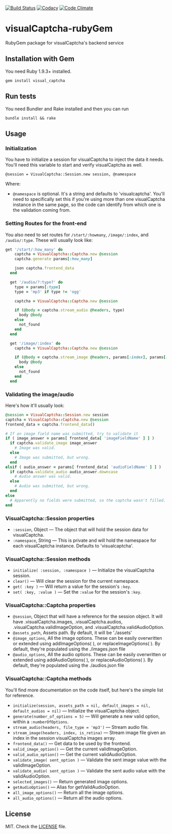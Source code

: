 [![Build Status](https://travis-ci.org/emotionLoop/visualCaptcha-rubyGem.svg?flat=true&branch=master)](https://travis-ci.org/emotionLoop/visualCaptcha-rubyGem)
[![Codacy](https://www.codacy.com/project/badge/4d1f731df8ea4dfe99b51032f92fc371)](https://www.codacy.com/app/bruno-bernardino/visualCaptcha-rubyGem)
[![Code Climate](https://codeclimate.com/github/emotionLoop/visualCaptcha-rubyGem/badges/gpa.svg)](https://codeclimate.com/github/emotionLoop/visualCaptcha-rubyGem)

# visualCaptcha-rubyGem

RubyGem package for visualCaptcha's backend service


## Installation with Gem

You need Ruby 1.9.3+ installed.
```
gem install visual_captcha
```

## Run tests

You need Bundler and Rake installed and then you can run
```
bundle install && rake
```


## Usage

### Initialization

You have to initialize a session for visualCaptcha to inject the data it needs. You'll need this variable to start and verify visualCaptcha as well.

```
@session = VisualCaptcha::Session.new session, @namespace
```
Where:

- `@namespace` is optional. It's a string and defaults to 'visualcaptcha'. You'll need to specifically set this if you're using more than one visualCaptcha instance in the same page, so the code can identify from which one is the validation coming from.


### Setting Routes for the front-end

You also need to set routes for `/start/:howmany`, `/image/:index`, and `/audio/:type`. These will usually look like:

```ruby
get '/start/:how_many' do
    captcha = VisualCaptcha::Captcha.new @session
    captcha.generate params[:how_many]

    json captcha.frontend_data
  end

  get '/audio/?:type?' do
    type = params[:type]
    type = 'mp3' if type != 'ogg'

    captcha = VisualCaptcha::Captcha.new @session

    if (@body = captcha.stream_audio @headers, type)
      body @body
    else
      not_found
    end
  end

  get '/image/:index' do
    captcha = VisualCaptcha::Captcha.new @session

    if (@body = captcha.stream_image @headers, params[:index], params[:retina])
      body @body
    else
      not_found
    end
  end
```

### Validating the image/audio

Here's how it'll usually look:

```ruby
@session = VisualCaptcha::Session.new session
captcha = VisualCaptcha::Captcha.new @session
frontend_data = captcha.frontend_data()

# If an image field name was submitted, try to validate it
if ( image_answer = params[ frontend_data[ 'imageFieldName' ] ] )
  if captcha.validate_image image_answer
    # Image was valid.
  else
    # Image was submitted, but wrong.
  end
elsif ( audio_answer = params[ frontend_data[ 'audioFieldName' ] ] )
  if captcha.validate_audio audio_answer.downcase
    # Audio answer was valid.
  else
    # Audio was submitted, but wrong.
  end
else
  # Apparently no fields were submitted, so the captcha wasn't filled.
end
```

### VisualCaptcha::Session properties

- `:session`, Object — The object that will hold the session data for visualCaptcha.
- `:namespace`, String — This is private and will hold the namespace for each visualCaptcha instance. Defaults to 'visualcaptcha'.

### VisualCaptcha::Session methods

- `initialize( :session, :namespace )` — Initialize the visualCaptcha session.
- `clear()` — Will clear the session for the current namespace.
- `get( :key )` — Will return a value for the session's `:key`.
- `set( :key, :value )` — Set the `:value` for the session's `:key`.


### VisualCaptcha::Captcha properties

- `@session`, Object that will have a reference for the session object.
  It will have .visualCaptcha.images, .visualCaptcha.audios, .visualCaptcha.validImageOption, and .visualCaptcha.validAudioOption.
- `@assets_path`, Assets path. By default, it will be './assets'
- `@image_options`, All the image options.
  These can be easily overwritten or extended using addImageOptions( <Array> ), or replaceImageOptions( <Array> ). By default, they're populated using the ./images.json file
- `@audio_options`, All the audio options.
  These can be easily overwritten or extended using addAudioOptions( <Array> ), or replaceAudioOptions( <Array> ). By default, they're populated using the ./audios.json file

### VisualCaptcha::Captcha methods

You'll find more documentation on the code itself, but here's the simple list for reference.

- `initialize(session, assets_path = nil, default_images = nil, default_audios = nil)` — Initialize the visualCaptcha object.
- `generate(number_of_options = 5)` — Will generate a new valid option, within a `:numberOfOptions`.
- `stream_audio(headers, file_type = 'mp3')` — Stream audio file.
- `stream_image(headers, index, is_retina)` — Stream image file given an index in the session visualCaptcha images array.
- `frontend_data()` — Get data to be used by the frontend.
- `valid_image_option()` — Get the current validImageOption.
- `valid_audio_option()` — Get the current validAudioOption.
- `validate_image( sent_option )` — Validate the sent image value with the validImageOption.
- `validate_audio( sent_option )` — Validate the sent audio value with the validAudioOption.
- `selected_images()` — Return generated image options.
- `getAudioOption()` — Alias for getValidAudioOption.
- `all_image_options()` — Return all the image options.
- `all_audio_options()` — Return all the audio options.


## License

MIT. Check the [LICENSE](LICENSE) file.